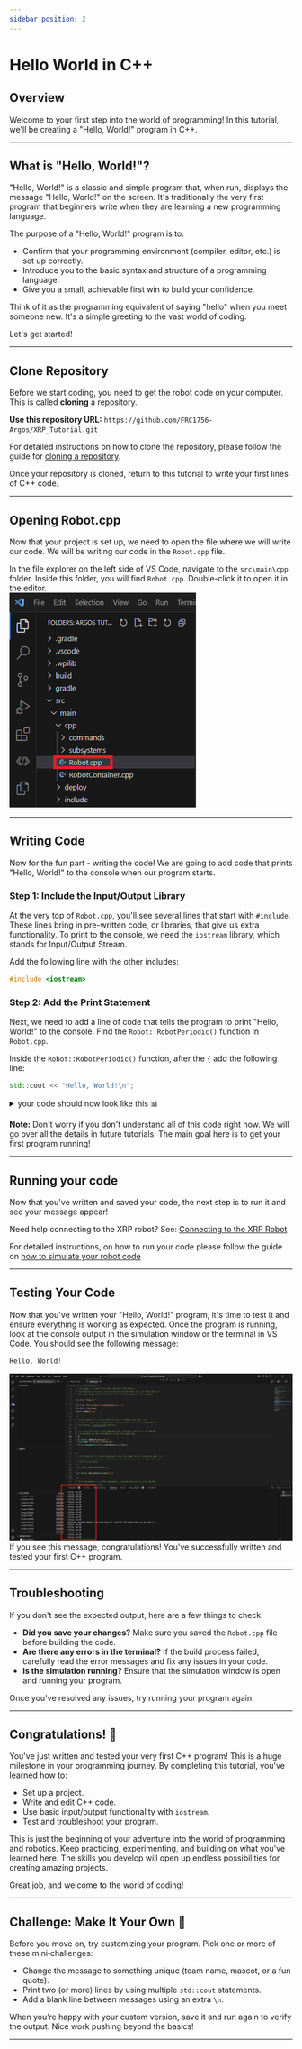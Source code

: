 ```yaml
---
sidebar_position: 2
---
```


# Hello World in C++
## Overview
Welcome to your first step into the world of programming! In this tutorial, we'll be creating a "Hello, World!" program in C++.

---

## What is "Hello, World!"?

"Hello, World!" is a classic and simple program that, when run, displays the message "Hello, World!" on the screen. It's traditionally the very first program that beginners write when they are learning a new programming language.

The purpose of a "Hello, World!" program is to:
-   Confirm that your programming environment (compiler, editor, etc.) is set up correctly.
-   Introduce you to the basic syntax and structure of a programming language.
-   Give you a small, achievable first win to build your confidence.

Think of it as the programming equivalent of saying "hello" when you meet someone new. It's a simple greeting to the vast world of coding.

Let's get started!

---

## Clone Repository

Before we start coding, you need to get the robot code on your computer. This is called **cloning** a repository.

**Use this repository URL:** `https://github.com/FRC1756-Argos/XRP_Tutorial.git`

For detailed instructions on how to clone the repository, please follow the guide for [cloning a repository](<../../../WPILib VSCode Docs/05_Version_Control/index.md#cloning-a-repository>).

Once your repository is cloned, return to this tutorial to write your first lines of C++ code.

---

## Opening Robot.cpp
Now that your project is set up, we need to open the file where we will write our code. We will be writing our code in the `Robot.cpp` file.

In the file explorer on the left side of VS Code, navigate to the `src\main\cpp` folder. Inside this folder, you will find `Robot.cpp`. Double-click it to open it in the editor.  
![Robot.cpp](Robot_CPP_Location.png)

---

## Writing Code
Now for the fun part - writing the code! We are going to add code that prints "Hello, World!" to the console when our program starts.

### Step 1: Include the Input/Output Library

At the very top of `Robot.cpp`, you'll see several lines that start with `#include`. These lines bring in pre-written code, or libraries, that give us extra functionality. To print to the console, we need the `iostream` library, which stands for Input/Output Stream.

Add the following line with the other includes:
```cpp
#include <iostream>
```

### Step 2: Add the Print Statement

Next, we need to add a line of code that tells the program to print "Hello, World!" to the console. Find the `Robot::RobotPeriodic()` function in `Robot.cpp`.

Inside the `Robot::RobotPeriodic()` function, after the  `{` add the following line:

```cpp
std::cout << "Hello, World!\n";
```
<details>
<summary> your code should now look like this  📊</summary>
    ```cpp
    // Copyright (c) FIRST and other WPILib contributors.
    // Open Source Software; you can modify and/or share it under the terms of
    // the WPILib BSD license file in the root directory of this project.

    #include "Robot.h"

    #include <frc2/command/CommandScheduler.h>

    #include <iostream>

    Robot::Robot() {}

    /**
    * This function is called every 20 ms, no matter the mode. Use
    * this for items like diagnostics that you want to run during disabled,
    * autonomous, teleoperated and test.
    *
    * <p> This runs after the mode specific periodic functions, but before
    * LiveWindow and SmartDashboard integrated updating.
    */
    void Robot::RobotPeriodic() {
    frc2::CommandScheduler::GetInstance().Run();

        std::cout << "Hello, World!\n";
    }
    ```
</details>

**Note:** Don't worry if you don't understand all of this code right now. We will go over all the details in future tutorials. The main goal here is to get your first program running!

---

## Running your code
Now that you've written and saved your code, the next step is to run it and see your message appear!

Need help connecting to the XRP robot? See: [Connecting to the XRP Robot](../../../XRP%20Docs/04_Connecting_to_XRP/index.md)

For detailed instructions, on how to run your code please follow the guide on [how to simulate your robot code](<../../../WPILib%20VSCode%20Docs/04_Simulate%20Robot%20Code/index.md>)

---

## Testing Your Code

Now that you've written your "Hello, World!" program, it's time to test it and ensure everything is working as expected. Once the program is running, look at the console output in the simulation window or the terminal in VS Code. You should see the following message:

```cpp
Hello, World!
```
![Hello World](Term_Hello_Worlds.png)
If you see this message, congratulations! You've successfully written and tested your first C++ program.

---

## Troubleshooting

If you don't see the expected output, here are a few things to check:

- **Did you save your changes?** Make sure you saved the `Robot.cpp` file before building the code.
- **Are there any errors in the terminal?** If the build process failed, carefully read the error messages and fix any issues in your code.
- **Is the simulation running?** Ensure that the simulation window is open and running your program.

Once you've resolved any issues, try running your program again.

---

## Congratulations! 🎉

You've just written and tested your very first C++ program! This is a huge milestone in your programming journey. By completing this tutorial, you've learned how to:

- Set up a project.
- Write and edit C++ code.
- Use basic input/output functionality with `iostream`.
- Test and troubleshoot your program.

This is just the beginning of your adventure into the world of programming and robotics. Keep practicing, experimenting, and building on what you've learned here. The skills you develop will open up endless possibilities for creating amazing projects.

Great job, and welcome to the world of coding!

---

## Challenge: Make It Your Own 🚀

Before you move on, try customizing your program. Pick one or more of these mini‑challenges:

- Change the message to something unique (team name, mascot, or a fun quote).
- Print two (or more) lines by using multiple `std::cout` statements.
- Add a blank line between messages using an extra `\n`.

When you’re happy with your custom version, save it and run again to verify the output. Nice work pushing beyond the basics!

---

